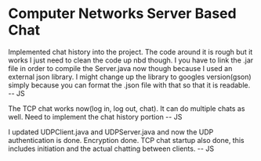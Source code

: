# Computer Networks Server Based Chat
Implemented chat history into the project. The code around it is rough but it works I just need to clean the code up nbd though. I you have to link the .jar file in order to compile the Server.java now though because I used an external json 
library. I might change up the library to googles version(gson) simply because you can format the .json file with that so that it is readable.  -- JS

The TCP chat works now(log in, log out, chat). It can do multiple chats as well. Need to implement the chat history portion
    -- JS

I updated UDPClient.java and UDPServer.java and now the UDP authentication is done. Encryption done. TCP chat startup also done, this includes initiation and the actual chatting between clients. -- JS
